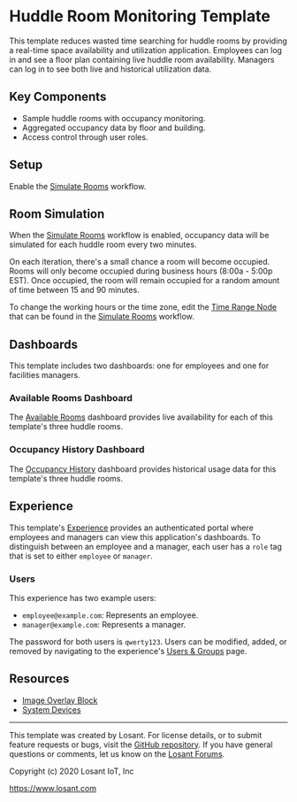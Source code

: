 # Huddle Room Monitoring Template
This template reduces wasted time searching for huddle rooms by providing a real-time space availability and utilization application. Employees can log in and see a floor plan containing live huddle room availability. Managers can log in to see both live and historical utilization data.

## Key Components
* Sample huddle rooms with occupancy monitoring.
* Aggregated occupancy data by floor and building.
* Access control through user roles.

## Setup
Enable the [Simulate Rooms](https://app.losant.com/applications/~exportplaceholderid-application-applicationHuddleRoomMonitor-0~/workflows/~exportplaceholderid-flow-simulateRooms-0~/develop) workflow.

## Room Simulation
When the [Simulate Rooms](https://app.losant.com/applications/~exportplaceholderid-application-applicationHuddleRoomMonitor-0~/workflows/~exportplaceholderid-flow-simulateRooms-0~/develop) workflow is enabled, occupancy data will be simulated for each huddle room every two minutes.

On each iteration, there's a small chance a room will become occupied. Rooms will only become occupied during business hours (8:00a - 5:00p EST). Once occupied, the room will remain occupied for a random amount of time between 15 and 90 minutes.

To change the working hours or the time zone, edit the [Time Range Node](https://docs.losant.com/workflows/logic/time-range/) that can be found in the [Simulate Rooms](https://app.losant.com/applications/~exportplaceholderid-application-applicationHuddleRoomMonitor-0~/workflows/~exportplaceholderid-flow-simulateRooms-0~/develop) workflow.

## Dashboards
This template includes two dashboards: one for employees and one for facilities managers.

### Available Rooms Dashboard
The [Available Rooms](https://app.losant.com/dashboards/~exportplaceholderid-dashboard-availableRooms-0~) dashboard provides live availability for each of this template's three huddle rooms.

### Occupancy History Dashboard
The [Occupancy History](https://app.losant.com/dashboards/~exportplaceholderid-dashboard-occupancyHistory-1~) dashboard provides historical usage data for this template's three huddle rooms.

## Experience
This template's [Experience](https://app.losant.com/applications/~exportplaceholderid-application-applicationHuddleRoomMonitor-0~/experience/versions/develop) provides an authenticated portal where employees and managers can view this application's dashboards. To distinguish between an employee and a manager, each user has a `role` tag that is set to either `employee` or `manager`.

### Users
This experience has two example users:
* `employee@example.com`: Represents an employee.
* `manager@example.com`: Represents a manager.

The password for both users is `qwerty123`. Users can be modified, added, or removed by navigating to the experience's [Users & Groups](https://app.losant.com/applications/~exportplaceholderid-application-applicationHuddleRoomMonitor-0~/experience/users) page.

## Resources
* [Image Overlay Block](https://docs.losant.com/devices/overview/)
* [System Devices](https://docs.losant.com/devices/systems/)

---

This template was created by Losant. For license details, or to submit feature requests or bugs, visit the [GitHub repository](https://github.com/Losant/application-templates). If you have general questions or comments, let us know on the [Losant Forums](https://forums.losant.com).

Copyright (c) 2020 Losant IoT, Inc

https://www.losant.com